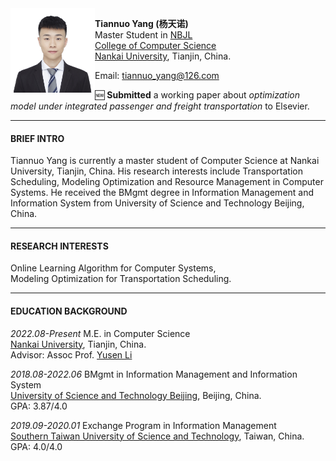 <img align="left" src="./personal_photo.JPG" width = '135' height ='135'>

**Tiannuo Yang (杨天诺)**  
Master Student in [NBJL](https://nbjl.nankai.edu.cn/)   
[College of Computer Science](https://encc.nankai.edu.cn/)  
[Nankai University](https://en.nankai.edu.cn/), Tianjin, China.

Email: <tiannuo_yang@126.com>


🆕 **Submitted** a working paper about *optimization model under integrated passenger and freight transportation* to Elsevier.


---
#### BRIEF INTRO
Tiannuo Yang is currently a master student of Computer Science at Nankai University, Tianjin, China. His research interests include Transportation Scheduling, Modeling Optimization and Resource Management in Computer Systems. He received the BMgmt degree in Information Management and Information System from University of Science and Technology Beijing, China. 

<!-- https://www.cs.purdue.edu/homes/choi293/index.html -->

---
#### RESEARCH INTERESTS

Online Learning Algorithm for Computer Systems,  
Modeling Optimization for Transportation Scheduling.

---
#### EDUCATION BACKGROUND

*2022.08-Present* M.E. in Computer Science  
[Nankai University](https://en.ustb.edu.cn/), Tianjin, China.  
Advisor: Assoc Prof. [Yusen Li](https://liyusen-nku.github.io/)

*2018.08-2022.06* BMgmt in Information Management and Information System  
[University of Science and Technology Beijing](https://en.ustb.edu.cn/), Beijing, China.  
GPA: 3.87/4.0

*2019.09-2020.01* Exchange Program in Information Management  
[Southern Taiwan University of Science and Technology](https://www.stust.edu.tw/en/), Taiwan, China.  
GPA: 4.0/4.0

